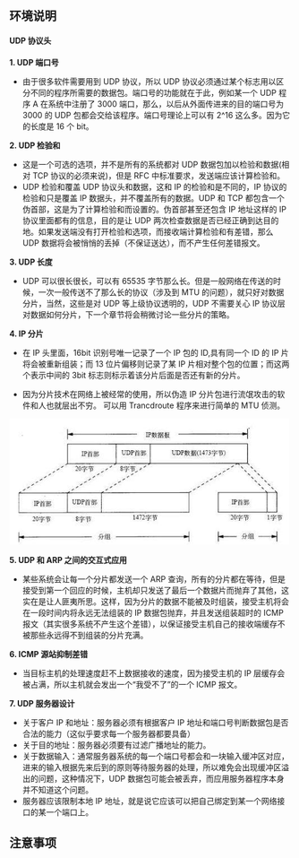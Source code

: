 ## **环境说明**

#### UDP 协议头

**1. UDP 端口号**

- 由于很多软件需要用到 UDP 协议，所以 UDP 协议必须通过某个标志用以区分不同的程序所需要的数据包。端口号的功能就在于此，例如某一个 UDP 程序 A 在系统中注册了 3000 端口，那么，以后从外面传进来的目的端口号为 3000 的 UDP 包都会交给该程序。端口号理论上可以有 2^16 这么多。因为它的长度是 16 个 bit。

**2. UDP 检验和**

- 这是一个可选的选项，并不是所有的系统都对 UDP 数据包加以检验和数据(相对 TCP 协议的必须来说)，但是 RFC 中标准要求，发送端应该计算检验和。
- UDP 检验和覆盖 UDP 协议头和数据，这和 IP 的检验和是不同的，IP 协议的检验和只是覆盖 IP 数据头，并不覆盖所有的数据。UDP 和 TCP 都包含一个伪首部，这是为了计算检验和而设置的。伪首部甚至还包含 IP 地址这样的 IP 协议里面都有的信息，目的是让 UDP 两次检查数据是否已经正确到达目的地。如果发送端没有打开检验和选项，而接收端计算检验和有差错，那么 UDP 数据将会被悄悄的丢掉（不保证送达），而不产生任何差错报文。

**3. UDP 长度**

- UDP 可以很长很长，可以有 65535 字节那么长。但是一般网络在传送的时候，一次一般传送不了那么长的协议（涉及到 MTU 的问题），就只好对数据分片，当然，这些是对 UDP 等上级协议透明的，UDP 不需要关心 IP 协议层对数据如何分片，下一个章节将会稍微讨论一些分片的策略。

**4. IP 分片**

- 在 IP 头里面，16bit 识别号唯一记录了一个 IP 包的 ID,具有同一个 ID 的 IP 片将会被重新组装；而 13 位片偏移则记录了某 IP 片相对整个包的位置；而这两个表示中间的 3bit 标志则标示着该分片后面是否还有新的分片。

- 因为分片技术在网络上被经常的使用，所以伪造 IP 分片包进行流氓攻击的软件和人也就层出不穷。
  可以用 Trancdroute 程序来进行简单的 MTU 侦测。

![分片](../../img/l_img/2.jpg)

**5. UDP 和 ARP 之间的交互式应用**

- 某些系统会让每一个分片都发送一个 ARP 查询，所有的分片都在等待，但是接受到第一个回应的时候，主机却只发送了最后一个数据片而抛弃了其他，这实在是让人匪夷所思。这样，因为分片的数据不能被及时组装，接受主机将会在一段时间内将永远无法组装的 IP 数据包抛弃，并且发送组装超时的 ICMP 报文（其实很多系统不产生这个差错），以保证接受主机自己的接收端缓存不被那些永远得不到组装的分片充满。

**6. ICMP 源站抑制差错**

- 当目标主机的处理速度赶不上数据接收的速度，因为接受主机的 IP 层缓存会被占满，所以主机就会发出一个“我受不了”的一个 ICMP 报文。

**7. UDP 服务器设计**

- 关于客户 IP 和地址：服务器必须有根据客户 IP 地址和端口号判断数据包是否合法的能力（这似乎要求每一个服务器都要具备）
- 关于目的地址：服务器必须要有过滤广播地址的能力。
- 关于数据输入：通常服务器系统的每一个端口号都会和一块输入缓冲区对应，进来的输入根据先来后到的原则等待服务器的处理，所以难免会出现缓冲区溢出的问题，这种情况下，UDP 数据包可能会被丢弃，而应用服务器程序本身并不知道这个问题。
- 服务器应该限制本地 IP 地址，就是说它应该可以把自己绑定到某一个网络接口的某一个端口上。

## **注意事项**
